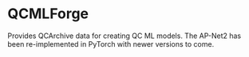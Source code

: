 # QCMLForge

Provides QCArchive data for creating QC ML models. The AP-Net2 has been re-implemented in PyTorch with newer versions to come.
